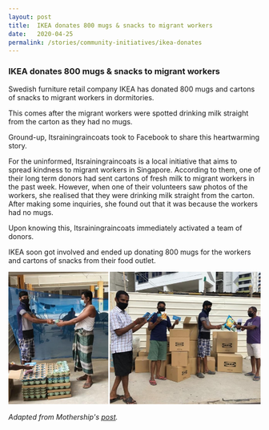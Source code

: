 ```yaml
---
layout: post
title:  IKEA donates 800 mugs & snacks to migrant workers
date:   2020-04-25
permalink: /stories/community-initiatives/ikea-donates
---
```


### IKEA donates 800 mugs & snacks to migrant workers

Swedish furniture retail company IKEA has donated 800 mugs and cartons of snacks to migrant workers in dormitories.

This comes after the migrant workers were spotted drinking milk straight from the carton as they had no mugs. 

Ground-up, Itsrainingraincoats took to Facebook to share this heartwarming story. 

For the uninformed, Itsrainingraincoats is a local initiative that aims to spread kindness to migrant workers in Singapore. According to them, one of their long term donors had sent cartons of fresh milk to migrant workers in the past week. However, when one of their volunteers saw photos of the workers, she realised that they were drinking milk straight from the carton. After making some inquiries, she found out that it was because the workers had no mugs.

Upon knowing this, Itsrainingraincoats immediately activated a team of donors.

IKEA soon got involved and ended up donating 800 mugs for the workers and cartons of snacks from their food outlet.

![IKEAdonates](/images/stories/IKEA-donates.jpg/)

_Adapted from Mothership's [post](https://mothership.sg/2020/04/ikea-donates-mugs-migrant-workers/)._

